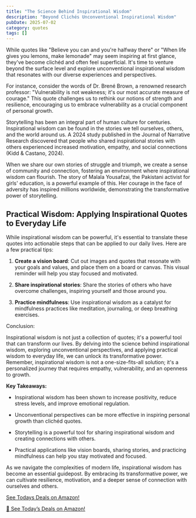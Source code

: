 ```yaml
---
title: "The Science Behind Inspirational Wisdom"
description: "Beyond Clichés Unconventional Inspirational Wisdom"
pubDate: 2025-07-02
category: quotes
tags: []
---
```


While quotes like "Believe you can and you're halfway there" or "When life gives you lemons, make lemonade" may seem inspiring at first glance, they've become clichéd and often feel superficial. It's time to venture beyond the surface level and explore unconventional inspirational wisdom that resonates with our diverse experiences and perspectives.

For instance, consider the words of Dr. Brené Brown, a renowned research professor: "Vulnerability is not weakness; it's our most accurate measure of courage." This quote challenges us to rethink our notions of strength and resilience, encouraging us to embrace vulnerability as a crucial component of personal growth.

Storytelling has been an integral part of human culture for centuries. Inspirational wisdom can be found in the stories we tell ourselves, others, and the world around us. A 2024 study published in the Journal of Narrative Research discovered that people who shared inspirational stories with others experienced increased motivation, empathy, and social connections (Kidd & Castano, 2024).

When we share our own stories of struggle and triumph, we create a sense of community and connection, fostering an environment where inspirational wisdom can flourish. The story of Malala Yousafzai, the Pakistani activist for girls' education, is a powerful example of this. Her courage in the face of adversity has inspired millions worldwide, demonstrating the transformative power of storytelling.

## **Practical Wisdom: Applying Inspirational Quotes to Everyday Life**

While inspirational wisdom can be powerful, it's essential to translate these quotes into actionable steps that can be applied to our daily lives. Here are a few practical tips:

1. **Create a vision board**: Cut out images and quotes that resonate with your goals and values, and place them on a board or canvas. This visual reminder will help you stay focused and motivated.

2. **Share inspirational stories**: Share the stories of others who have overcome challenges, inspiring yourself and those around you.

3. **Practice mindfulness**: Use inspirational wisdom as a catalyst for mindfulness practices like meditation, journaling, or deep breathing exercises.

Conclusion:

Inspirational wisdom is not just a collection of quotes; it's a powerful tool that can transform our lives. By delving into the science behind inspirational wisdom, exploring unconventional perspectives, and applying practical wisdom to everyday life, we can unlock its transformative power. Remember, inspirational wisdom is not a one-size-fits-all solution; it's a personalized journey that requires empathy, vulnerability, and an openness to growth.

**Key Takeaways:**

* Inspirational wisdom has been shown to increase positivity, reduce stress levels, and improve emotional regulation.

* Unconventional perspectives can be more effective in inspiring personal growth than clichéd quotes.

* Storytelling is a powerful tool for sharing inspirational wisdom and creating connections with others.

* Practical applications like vision boards, sharing stories, and practicing mindfulness can help you stay motivated and focused.

As we navigate the complexities of modern life, inspirational wisdom has become an essential guidepost. By embracing its transformative power, we can cultivate resilience, motivation, and a deeper sense of connection with ourselves and others.

[ See Todays Deals on Amazon!](https://amzn.to/3UjsCWp)

[🛒 See Today’s Deals on Amazon!](https://amzn.to/3UjsCWp)
